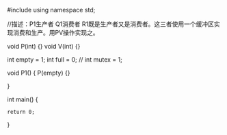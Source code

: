 #include<iostream>
using namespace std;

//描述：P1生产者 Q1消费者 R1既是生产者又是消费者。这三者使用一个缓冲区实现消费和生产。用PV操作实现之。

void P(int) {}
void V(int) {}

int empty = 1;
int full = 0;
// int mutex = 1;

void P1() {
    P(empty) {}

}

int main() {

    return 0;
}